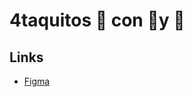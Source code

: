 # 4taquitos 🌮 con 🥤y 🍟

## Links
- [Figma](https://www.figma.com/team_invite/redeem/CWZiTphfva6Ut0ZtdJzQsl)
